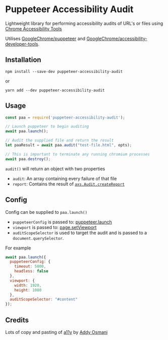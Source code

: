 # Puppeteer Accessibility Audit

Lightweight library for performing accessibility audits of URL's or files using [Chrome Accessibility Tools](https://www.npmjs.com/package/accessibility-developer-tools)

Utilises [GoogleChrome/puppeteer](https://github.com/GoogleChrome/puppeteer) and [GoogleChrome/accessibility-developer-tools](https://github.com/GoogleChrome/accessibility-developer-tools).

## Installation

```shell
npm install --save-dev puppeteer-accessibility-audit
```
or
```shell
yarn add --dev puppeteer-accessibility-audit
```

## Usage

```javascript
const paa = require('puppeteer-accessibility-audit');

// Launch puppeteer to begin auditing
await paa.launch();

// Audit the supplied file and return the result
let paaResult = await paa.audit("test-file.html", opts);

// This is important to terminate any running chromium processes
await paa.destroy();
```

`audit()` will return an object with two properties

* `audit`: An array containing every failure of that file
* `report`: Contains the result of [`axs.Audit.createReport`](https://github.com/GoogleChrome/accessibility-developer-tools#creating-a-useful-error-message)

## Config

Config can be supplied to `paa.launch()`

* `puppeteerConfig` is passed to: [puppeteer.launch](https://github.com/GoogleChrome/puppeteer/blob/master/docs/api.md#puppeteerlaunchoptions)
* `viewport` is passed to: [page.setViewport](https://github.com/GoogleChrome/puppeteer/blob/master/docs/api.md#pagesetviewportviewport)
* `auditScopeSelector` is used to target the audit and is passed to a `document.querySelector`. 

For example

```javascript
await paa.launch({
  puppeteerConfig: {
    timeout: 5000,
    headless: false
  },
  viewport: {
    width: 1920,
    height: 1080
  },
  auditScopeSelector: "#content"
});
```

## Credits

Lots of copy and pasting of [a11y](https://github.com/addyosmani/a11y) by [Addy Osmani](https://github.com/addyosmani)